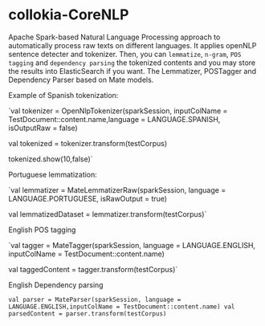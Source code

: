 # collokia-CoreNLP

Apache Spark-based Natural Language Processing approach to automatically process raw texts on different languages. It applies openNLP sentence detecter and tokenizer. Then, you can `lemmatize`, `n-gram`, `POS tagging` and `dependency parsing` the tokenized contents and you may store the results into ElasticSearch if you want. The Lemmatizer, POSTagger and Dependency Parser based on Mate models.

Example of Spanish tokenization:

`val tokenizer = OpenNlpTokenizer(sparkSession, inputColName = TestDocument::content.name,language =  LANGUAGE.SPANISH, isOutputRaw = false)

val tokenized = tokenizer.transform(testCorpus)

tokenized.show(10,false)`

Portuguese lemmatization:

`val lemmatizer = MateLemmatizerRaw(sparkSession, language = LANGUAGE.PORTUGUESE, isRawOutput = true)

val lemmatizedDataset = lemmatizer.transform(testCorpus)`

English POS tagging

`val tagger = MateTagger(sparkSession, language = LANGUAGE.ENGLISH, inputColName = TestDocument::content.name)

val taggedContent = tagger.transform(testCorpus)`

English Dependency parsing

`val parser = MateParser(sparkSession, language = LANGUAGE.ENGLISH,inputColName = TestDocument::content.name)
val parsedContent = parser.transform(testCorpus)`

